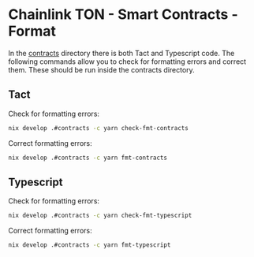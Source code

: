 # Chainlink TON - Smart Contracts - Format

In the [contracts](../../contracts/) directory there is both Tact and Typescript code. The following commands allow you to check for formatting errors and correct them. These should be run inside the contracts directory.

## Tact

Check for formatting errors:
```bash
nix develop .#contracts -c yarn check-fmt-contracts
```
Correct formatting errors:
```bash
nix develop .#contracts -c yarn fmt-contracts
```

## Typescript
Check for formatting errors:
```bash
nix develop .#contracts -c yarn check-fmt-typescript
```
Correct formatting errors:
```bash
nix develop .#contracts -c yarn fmt-typescript
```


